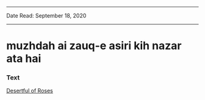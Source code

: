 
---

Date Read: September 18, 2020

---


# muzhdah ai zauq-e asiri kih nazar ata hai


### Text

[Desertful of Roses](http://www.columbia.edu/itc/mealac/pritchett/00ghalib/072/index_072.html)

